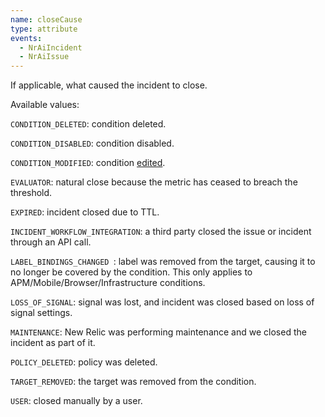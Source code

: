 ```yaml
---
name: closeCause
type: attribute
events:
  - NrAiIncident
  - NrAiIssue
---
```


If applicable, what caused the incident to close.

Available values:

`CONDITION_DELETED`: condition deleted.

`CONDITION_DISABLED`: condition disabled.

`CONDITION_MODIFIED`: condition [edited](/docs/alerts-applied-intelligence/new-relic-alerts/alert-conditions/create-nrql-alert-conditions/#evaluation-resets).

`EVALUATOR`: natural close because the metric has ceased to breach the threshold.

`EXPIRED`:  incident closed due to TTL.

`INCIDENT_WORKFLOW_INTEGRATION`: a third party closed the issue or incident through an API call.

`LABEL_BINDINGS_CHANGED `:  label was removed from the target, causing it to no longer be covered by the condition. This only applies to APM/Mobile/Browser/Infrastructure conditions.

`LOSS_OF_SIGNAL`: signal was lost, and incident was closed based on loss of signal settings.

`MAINTENANCE`: New Relic was performing maintenance and we closed the incident as part of it.

`POLICY_DELETED`: policy was deleted.

`TARGET_REMOVED`: the target was removed from the condition. 

`USER`: closed manually by a user.



